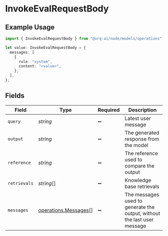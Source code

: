 # InvokeEvalRequestBody

## Example Usage

```typescript
import { InvokeEvalRequestBody } from "@orq-ai/node/models/operations";

let value: InvokeEvalRequestBody = {
  messages: [
    {
      role: "system",
      content: "<value>",
    },
  ],
};
```

## Fields

| Field                                                                   | Type                                                                    | Required                                                                | Description                                                             |
| ----------------------------------------------------------------------- | ----------------------------------------------------------------------- | ----------------------------------------------------------------------- | ----------------------------------------------------------------------- |
| `query`                                                                 | *string*                                                                | :heavy_minus_sign:                                                      | Latest user message                                                     |
| `output`                                                                | *string*                                                                | :heavy_minus_sign:                                                      | The generated response from the model                                   |
| `reference`                                                             | *string*                                                                | :heavy_minus_sign:                                                      | The reference used to compare the output                                |
| `retrievals`                                                            | *string*[]                                                              | :heavy_minus_sign:                                                      | Knowledge base retrievals                                               |
| `messages`                                                              | [operations.Messages](../../models/operations/messages.md)[]            | :heavy_minus_sign:                                                      | The messages used to generate the output, without the last user message |